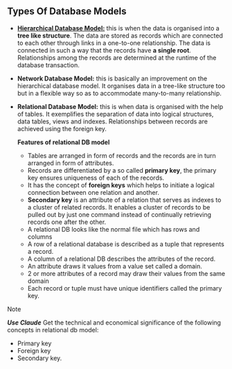 ## Types Of Database Models

- <u><b>Hierarchical Database Model:</b></u> this is when the data is organised into a **tree like structure**. The data are stored as records which are connected to each other through links in a one-to-one relationship. The data is connected in such a way that the records have **a single root**. Relationships among the records are determined at the runtime of the database transaction.

- **Network Database Model:** this is basically an improvement on the hierarchical database model. It organises data in a tree-like structure too but in a flexible way so as to accommodate many-to-many relationship.

- **Relational Database Model:** this is when data is organised with the help of tables. It exemplifies the separation of data into logical structures, data tables, views and indexes. Relationships between records are achieved using the foreign key.
	
	**Features of relational DB model**
	- Tables are arranged in form of records and the records are in turn arranged in form of attributes.
	- Records are differentiated by a so called **primary key**, the primary key ensures uniqueness of each of the records.
	- It has the concept of **foreign keys** which helps to initiate a logical connection between one relation and another.
	- **Secondary key** is an attribute of a relation that serves as indexes to a cluster of related records. It enables a cluster of records to be pulled out by just one command instead of continually retrieving records one after the other.
	- A relational DB looks like the normal file which has rows and columns
	- A row of a relational database is described as a tuple that represents a record.
	- A column of a relational DB describes the attributes of the record.
	- An attribute draws it values from a value set called a domain.
	- 2 or more attributes of a record may draw their values from the same domain
	- Each record or tuple must have unique identifiers called the primary key.

> [!NOTE]
> ***Use Claude***
> Get the technical and economical significance of the following concepts in relational db model:
> - Primary key
> - Foreign key
> - Secondary key.

